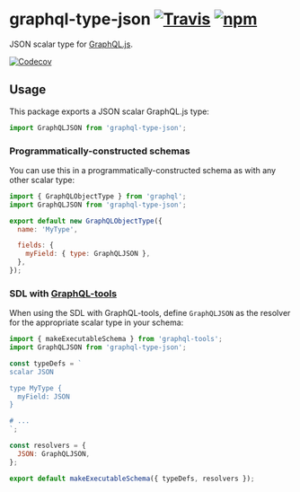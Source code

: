 # graphql-type-json [![Travis][build-badge]][build] [![npm][npm-badge]][npm]

JSON scalar type for [GraphQL.js](https://github.com/graphql/graphql-js).

[![Codecov][codecov-badge]][codecov]

## Usage

This package exports a JSON scalar GraphQL.js type:

```js
import GraphQLJSON from 'graphql-type-json';
```

### Programmatically-constructed schemas

You can use this in a programmatically-constructed schema as with any other scalar type:

```js
import { GraphQLObjectType } from 'graphql';
import GraphQLJSON from 'graphql-type-json';

export default new GraphQLObjectType({
  name: 'MyType',

  fields: {
    myField: { type: GraphQLJSON },
  },
});
```

### SDL with [GraphQL-tools](https://github.com/apollographql/graphql-tools)

When using the SDL with GraphQL-tools, define `GraphQLJSON` as the resolver for the appropriate scalar type in your schema:

```js
import { makeExecutableSchema } from 'graphql-tools';
import GraphQLJSON from 'graphql-type-json';

const typeDefs = `
scalar JSON

type MyType {
  myField: JSON
}

# ...
`;

const resolvers = {
  JSON: GraphQLJSON,
};

export default makeExecutableSchema({ typeDefs, resolvers });
```

[build-badge]: https://img.shields.io/travis/taion/graphql-type-json/master.svg
[build]: https://travis-ci.org/taion/graphql-type-json
[npm-badge]: https://img.shields.io/npm/v/graphql-type-json.svg
[npm]: https://www.npmjs.com/package/graphql-type-json
[codecov-badge]: https://img.shields.io/codecov/c/github/taion/graphql-type-json/master.svg
[codecov]: https://codecov.io/gh/taion/graphql-type-json
